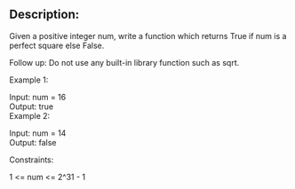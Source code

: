 ## Description:  
Given a positive integer num, write a function which returns True if num is a perfect square else False.  

Follow up: Do not use any built-in library function such as sqrt.  

 

Example 1:  

Input: num = 16  
Output: true  
Example 2:  

Input: num = 14  
Output: false  
 

Constraints:  

1 <= num <= 2^31 - 1  
